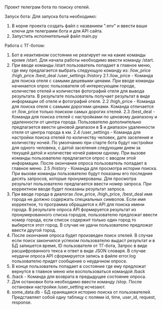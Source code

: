 Проект телеграм бота по поиску отелей.

Запуск бота:
Для запуска бота необходимо:
1. В корне проекта создать файл с названием ".env" и ввести ваши ключи для телеграмм бота и для API сайта.
2. Запустить исполнительный файл main.py

Работа с ТГ-ботом:
1. Бот в неактивном состоянии не реагирует ни на какие команды кроме /start. Для начала работы необходимо ввести 
   команду /start.
2. При вводе команды /start пользователь попадает в главное меню, где ему предлагается выбрать следующую команду из:
    /low_price
    /high_price
    /best_deal
    /user_settings
    /history 
    2.1 /low_price - Команда для поиска отеля с самыми дешевыми ценами. При вводе команды начинается опрос 
пользователя об интересующем городе, количестве отелей и количестве фотографий отеля для вывода результата. В 
   результате пользователь получает результат в виде информации об отеле и фотографий отеля.
    2.2 /high_price - Команда для поиска отеля с самыми дорогими ценами. Команда отличается от /low_price только 
   поиском самых дорогих отелей.
    2.3 /best_deal - Команда для поиска отелей с настройками по ценовому диапазону и удаленности от центра города. 
   Пользователю дополнительно предлагается ввести ценовой диапазон в $ и диапазон удаленности отеля от центра города 
   в км.
    2.4 /user_settings - Команда для настройки поиска отелей по количеству человек, дате заселения и количеству 
   ночей. По умолчанию при старте бота будут настройки для одного человека, с датой заселения следующим днем за 
   текущей датой и количестве ночей равном одному. При вызове команды пользователю предлагается опрос с вводом этой 
   информации. После окончания опроса пользователь попадает в главное меню.
    2.5 /history - Команда для просмотра истории поиска. При вызове команды пользователю будут показаны его последние 
   десять запросов, которые пронумерованы. Для просмотра результат пользователю предлагается ввести номер запроса. 
   При корректном вводе будет показаны результат запроса.
3. При вводе города в диалогах /low_price, /high_price, /best_deal имя города не должно содержать специальных 
   символов. Если имя корректное, то программа обращается к API для поиска имени города. В результате опроса API 
   формируется результат из пронумерованного списка городов, пользователю предложат ввести номер города, если список 
   содержит только один город то выберется этот город. В случае не удачи пользователю предложат ввести другой город.
4. После окончания опроса будет произведен поиск отелей. В случае если поиск закончился успехом пользователю выдаст 
   результат и в БД запишется время, ID пользователя от ТГ-бота, Запрос в виде расшифрованного текса и ответ в виде 
   JSON словаря. В случае неудачи опроса API сформируется запись в файле error.log пользователю придет сообщение о 
   неудачном опросе.
5. В конце пользователь попадает в состояние где ему предложат вернутся в главное меню или воспользоваться командой 
   /back
6. /back - Команда для возврата в предыдущее состояние опроса.
7. Для остановки бота необходимо ввести команду /stop. После остановки настройки /user_setting исчезают.
8. some_data.db - БД хранящаяся историю поиска от пользователей. Представляет собой одну таблицу с полями id, time, 
   user_id, request, response.


